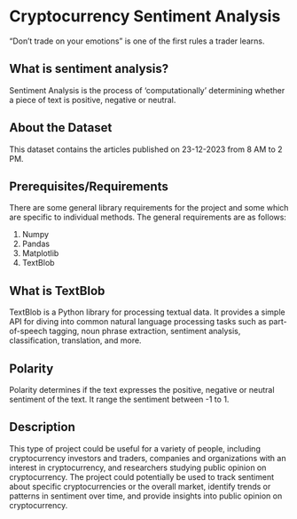 # Cryptocurrency Sentiment Analysis
“Don’t trade on your emotions” is one of the first rules a trader learns.

## What is sentiment analysis?
Sentiment Analysis is the process of ‘computationally’ determining whether a piece of text is positive, negative or neutral.

## About the Dataset
This dataset contains the articles published on 23-12-2023 from 8 AM to 2 PM.

## Prerequisites/Requirements
There are some general library requirements for the project and some which are specific to individual methods.
The general requirements are as follows:

1. Numpy
2. Pandas
3. Matplotlib
4. TextBlob

## What is TextBlob
TextBlob is a Python library for processing textual data. It provides a simple API for diving into common natural language processing
tasks such as part-of-speech tagging, noun phrase extraction, sentiment analysis, classification, translation, and more.

## Polarity
Polarity determines if the text expresses the positive, negative or neutral sentiment of the text.
It range the sentiment between -1 to 1.

## Description
This type of project could be useful for a variety of people, including cryptocurrency investors and traders,
companies and organizations with an interest in cryptocurrency, and researchers studying public opinion on 
cryptocurrency.
The project could potentially be used to track sentiment about specific cryptocurrencies or the overall market,
identify trends or patterns in sentiment over time, and provide insights into public opinion on cryptocurrency.
